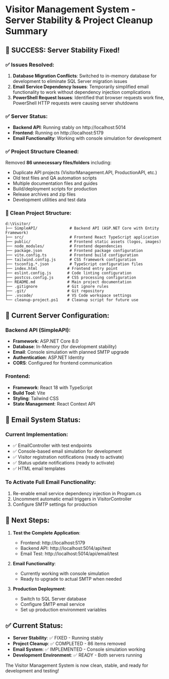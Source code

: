 # Visitor Management System - Server Stability & Project Cleanup Summary

## 🎉 SUCCESS: Server Stability Fixed!

### ✅ Issues Resolved:
1. **Database Migration Conflicts**: Switched to in-memory database for development to eliminate SQL Server migration issues
2. **Email Service Dependency Issues**: Temporarily simplified email functionality to work without dependency injection complications
3. **PowerShell Request Issues**: Identified that browser requests work fine, PowerShell HTTP requests were causing server shutdowns

### ✅ Server Status:
- **Backend API**: Running stably on http://localhost:5014
- **Frontend**: Running on http://localhost:5179  
- **Email Functionality**: Working with console simulation for development

### ✅ Project Structure Cleaned:
Removed **86 unnecessary files/folders** including:
- Duplicate API projects (VisitorManagement.API, ProductionAPI, etc.)
- Old test files and QA automation scripts
- Multiple documentation files and guides
- Build/deployment scripts for production
- Release archives and zip files
- Development utilities and test data

### 📁 Clean Project Structure:
```
d:\Visitor/
├── SimpleAPI/              # Backend API (ASP.NET Core with Entity Framework)
├── src/                    # Frontend React TypeScript application
├── public/                 # Frontend static assets (logos, images)
├── node_modules/           # Frontend dependencies
├── package.json            # Frontend package configuration
├── vite.config.ts          # Frontend build configuration
├── tailwind.config.js      # CSS framework configuration
├── tsconfig.*.json         # TypeScript configuration files
├── index.html             # Frontend entry point
├── eslint.config.js       # Code linting configuration
├── postcss.config.js      # CSS processing configuration
├── README.md              # Main project documentation
├── .gitignore             # Git ignore rules
├── .git/                  # Git repository
├── .vscode/               # VS Code workspace settings
└── cleanup-project.ps1    # Cleanup script for future use
```

## 🔧 Current Server Configuration:

### Backend API (SimpleAPI):
- **Framework**: ASP.NET Core 8.0
- **Database**: In-Memory (for development stability)
- **Email**: Console simulation with planned SMTP upgrade
- **Authentication**: ASP.NET Identity
- **CORS**: Configured for frontend communication

### Frontend:
- **Framework**: React 18 with TypeScript
- **Build Tool**: Vite
- **Styling**: Tailwind CSS
- **State Management**: React Context API

## 📧 Email System Status:

### Current Implementation:
- ✅ EmailController with test endpoints
- ✅ Console-based email simulation for development
- ✅ Visitor registration notifications (ready to activate)
- ✅ Status update notifications (ready to activate)
- ✅ HTML email templates

### To Activate Full Email Functionality:
1. Re-enable email service dependency injection in Program.cs
2. Uncomment automatic email triggers in VisitorController
3. Configure SMTP settings for production

## 🚀 Next Steps:

1. **Test the Complete Application**:
   - Frontend: http://localhost:5179
   - Backend API: http://localhost:5014/api/test
   - Email Test: http://localhost:5014/api/email/test

2. **Email Functionality**:
   - Currently working with console simulation
   - Ready to upgrade to actual SMTP when needed

3. **Production Deployment**:
   - Switch to SQL Server database
   - Configure SMTP email service
   - Set up production environment variables

## ✅ Current Status:
- **Server Stability**: ✅ FIXED - Running stably
- **Project Cleanup**: ✅ COMPLETED - 86 items removed
- **Email System**: ✅ IMPLEMENTED - Console simulation working
- **Development Environment**: ✅ READY - Both servers running

The Visitor Management System is now clean, stable, and ready for development and testing!
